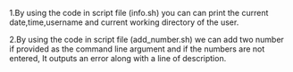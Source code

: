 1.By using the code in script file (info.sh) you can can print the 
current date,time,username and current working directory of the user.


2.By using the code in script file (add_number.sh) we can add two number if
provided as the command line argument and if the numbers are not entered, It
outputs an error along with a line of description.


